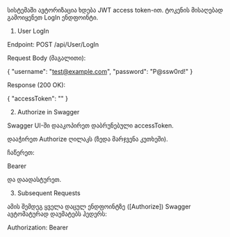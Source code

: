 სისტემაში ავტორიზაცია ხდება JWT access token-ით. ტოკენის მისაღებად გამოიყენეთ LogIn ენდფოინტი.

1. User LogIn

Endpoint: POST /api/User/LogIn

Request Body (მაგალითი):

{
  "username": "test@example.com",
  "password": "P@ssw0rd!"
}


Response (200 OK):

{
  "accessToken": "<JWT token>"
}

2. Authorize in Swagger

Swagger UI-ში დააკოპირეთ დაბრუნებული accessToken.

დააჭირეთ Authorize ღილაკს (ზედა მარჯვენა კუთხეში).

ჩაწერეთ:

Bearer <accessToken>


და დაადასტურეთ.

3. Subsequent Requests

ამის შემდეგ ყველა დაცულ ენდფოინტზე ([Authorize]) Swagger ავტომატურად დაუმატებს ჰედერს:

Authorization: Bearer <JWT token>
